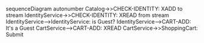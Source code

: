 sequenceDiagram
autonumber
    Catalog->>CHECK-IDENTITY: XADD to stream
    IdentityService->>CHECK-IDENTITY: XREAD from stream
    IdentityService-->IdentityService: is Guest?
    IdentityService-->CART-ADD: It's a Guest
    CartService-->CART-ADD: XREAD
    CartService->>ShoppingCart: Submit
